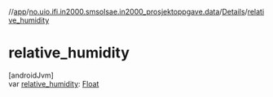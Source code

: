 //[app](../../../index.md)/[no.uio.ifi.in2000.smsolsae.in2000_prosjektoppgave.data](../index.md)/[Details](index.md)/[relative_humidity](relative_humidity.md)

# relative_humidity

[androidJvm]\
var [relative_humidity](relative_humidity.md): [Float](https://kotlinlang.org/api/latest/jvm/stdlib/kotlin/-float/index.html)
